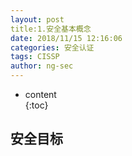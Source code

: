 ```yaml
---
layout: post  
title:1.安全基本概念
date: 2018/11/15 12:16:06  
categories: 安全认证 
tags: CISSP   
author: ng-sec  
---
```


* content  
{:toc}

## 安全目标

